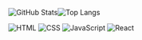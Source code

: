 ![GitHub Stats](https://github-readme-stats.vercel.app/api?username=fatupopzz&show_icons=true&theme=transparent&rank_icon=github&border_color=2F80ED&icon_color=4F96FF&title_color=58A6FF&text_color=81C6FF)![Top Langs](https://github-readme-stats.vercel.app/api/top-langs/?username=fatupopzz&layout=compact&bg_color=0d1117&border_color=2F80ED&title_color=58A6FF&text_color=81C6FF)


![HTML](https://img.shields.io/badge/HTML-E34F26?style=for-the-badge&logo=html5&logoColor=white)
![CSS](https://img.shields.io/badge/CSS-1572B6?style=for-the-badge&logo=css3&logoColor=white)
![JavaScript](https://img.shields.io/badge/JavaScript-F7DF1E?style=for-the-badge&logo=javascript&logoColor=black)
![React](https://img.shields.io/badge/React-61DAFB?style=for-the-badge&logo=react&logoColor=black)


